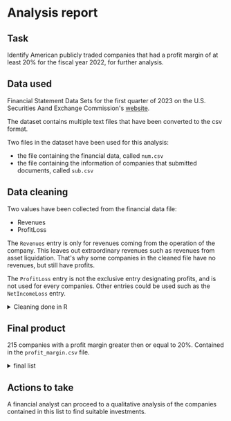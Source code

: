 # Analysis report
## Task

Identify American publicly traded companies that had a profit margin of at least 20% for the fiscal year 2022, for further analysis.

## Data used

Financial Statement Data Sets for the first quarter of 2023 on the U.S. Securities Aand Exchange Commission's [website](https://www.sec.gov/dera/data/financial-statement-data-sets).

The dataset contains multiple text files that have been converted to the csv format. 

Two files in the dataset have been used for this analysis:
- the file containing the financial data, called ```num.csv```
- the file containing the information of companies that submitted documents, called ```sub.csv```

## Data cleaning

Two values have been collected from the financial data file:
- Revenues
- ProfitLoss

The ```Revenues``` entry is only for revenues coming from the operation of the company. This leaves out extraordinary revenues such as revenues from asset liquidation. That's why some companies in the cleaned file have no revenues, but still have profits.

The ```ProfitLoss``` entry is not the exclusive entry designating profits, and is not used for every companies. Other entries could be used such as the ```NetIncomeLoss``` entry.

<details>
  <summary>Cleaning done in R</summary>

```r
library(tidyr)

# Import of the file containing all numeric values in submitted documents to the SEC.
raw_data = read.csv('num.csv',sep = ',')

# Cleaning data
# Only keeping the Revenues and ProfitLoss values to calculate the profit margin.
raw_data <- subset(raw_data, tag %in% c("Revenues", "ProfitLoss"))

# Remove entries where coregistrants are mentioned to only deal with consolidated data
raw_data <- subset(raw_data, coreg == "")

# We only keep entries related to an annual report
raw_data <- subset(raw_data, qtrs == 4)

# We only keep information for the end of year 2022
raw_data <- subset(raw_data, ddate == "20221231")

# Rotate table so that Revenues and ProfitLoss for each entries are now columns 
rotated_data <- pivot_wider(raw_data, names_from = tag, values_from = value)

# We only keep entries for which Revenes and Profitloss are above 0.
# The company has to make money to be worth looking at
rotated_data <- subset(rotated_data, ProfitLoss >= 0)
rotated_data <- subset(rotated_data, Revenues >= 0)

# We remove columns that are not relevant for the analysis
rotated_data <- subset(rotated_data, select = -c(version, coreg, ddate, qtrs, uom, footnote))

# We convert Revenues and ProfitLoss values from strings to numeric values to be able
# to calculate the profit margin for each company.
rotated_data$ProfitLoss <- as.numeric(format(rotated_data$ProfitLoss))
rotated_data$Revenues <- as.numeric(format(rotated_data$Revenues))

# We create a profit_margin column based on the ProfitLoss and Revenues column
# We take the answer in percentage
rotated_data$profit_margin <- round((rotated_data$ProfitLoss / rotated_data$Revenues) * 100, 2)

# we only keep companies that had a profit margin of at least 20%
rotated_data <- subset(rotated_data, profit_margin >= 20)

# We import the csv file mapping the "adsh" value, which is the id value, to the company name
sub_df = read.csv('sub.csv',sep = ";")

# We will only need the entries for the id values that are contained in the "rotated_df"
unique_adsh <- unique(rotated_data$adsh)

# We filter out the entries where the adsh number is not in the unique_adsh list
sub_df <- sub_df[sub_df$adsh %in% unique_adsh, ]

# We only keep the adsh and name value in the dataframe. We are only interested in the name value
sub_df <- subset(sub_df, select = c(adsh, name))

# We merge the dataframe containing the financial data with the dataframe containing company names
# The merge is done on the adsh number
merged_dataframe <- merge(rotated_data, sub_df[, c("adsh", "name")], by = "adsh", all.x = TRUE)

# We order the merged dataframe on the profit margin value, in decreasing order
merged_dataframe <- merged_dataframe[order(merged_dataframe$profit_margin, decreasing = TRUE), ]

# we reorder the columns of the dataframe to have the name next to the adsh value
desired_order <- c("adsh", "name", "ProfitLoss", "Revenues", "profit_margin")

merged_dataframe <- merged_dataframe[, desired_order]

# We write the merged dataframe to a csv file
write.csv(merged_dataframe, file = "profit_margin.csv", row.names = FALSE, sep = ";")
```
</details>
  
## Final product
  
215 companies with a profit margin greater then or equal to 20%. Contained in the ```profit_margin.csv``` file.

<details>
  <summary>final list</summary>
  
| adsh | name | ProfitLoss | Revenues | profit_margin |
| -------- | -------- | -------- | -------- | -------- |
| 0000030625-23-000077 | FLOWSERVE CORP | 198015000 | 0 | Inf |
| 0001104659-23-039369 | ACROPOLIS INFRASTRUCTURE ACQUISITION CORP. | 205069 | 0 | Inf |
| 0001477932-23-001946 | LIGHTBRIDGE CORP | 7497857 | 0 | Inf |
| 0001640334-23-000487 | GLACIER WORLDWIDE, INC. | 118770 | 0 | Inf |
| 0001683168-23-001275 | U. S. PREMIUM BEEF, LLC | 169359000 | 0 | Inf |
| 0001477932-23-002029 | CROWN EQUITY HOLDINGS, INC. | 739975 | 2935 | 25212.1 |
| 0001477932-23-001554 | CAMBER ENERGY, INC. | 107741965 | 597255 | 18039.52 |
| 0001640334-23-000526 | GENERAL ENTERPRISE VENTURES, INC. | 2907828 | 62732 | 4635.32 |
| 0001477932-23-001788 | UNITED HEALTH PRODUCTS, INC. | 1687501 | 37500 | 4500 |
| 0001903596-23-000201 | APPTECH PAYMENTS CORP. | 16281 | 450 | 3618 |
| 0001477932-23-002039 | BIOCORRX INC. | 4376832 | 213841 | 2046.77 |
| 0000733590-23-000003 | TRANSCONTINENTAL REALTY INVESTORS INC | 469004000 | 36660000 | 1279.33 |
| 0001102238-23-000004 | AMERICAN REALTY INVESTORS INC | 475317000 | 37544000 | 1266.03 |
| 0001558370-23-003952 | SENSEONICS HOLDINGS, INC. | 142119000 | 16389000 | 867.16 |
| 0001903596-23-000255 | CAPSTONE COMPANIES, INC. | 2700000 | 346474 | 779.28 |
| 0000894245-23-000032 | AEI INCOME & GROWTH FUND 26 LLC | 2113645 | 304429 | 694.3 |
| 0001660734-23-000033 | TRITON INTERNATIONAL LTD | 746922000 | 147874000 | 505.11 |
| 0001213900-23-025519 | MEGA MATRIX CORP. | 9300000 | 1927400 | 482.52 |
| 0001558370-23-004109 | TERRITORIAL BANCORP INC. | 16156000 | 3420000 | 472.4 |
| 0001558370-23-001675 | ISTAR INC. | 600414000 | 158051000 | 379.89 |
| 0000885508-23-000017 | STRATUS PROPERTIES INC | 89743000 | 37498000 | 239.33 |
| 0001477932-23-002073 | METATERRA CORP. | 37732 | 16705 | 225.87 |
| 0001477932-23-002106 | ICONIC BRANDS, INC. | 30806447 | 14745261 | 208.92 |
| 0000894245-23-000030 | AEI INCOME & GROWTH FUND XXI LTD PARTNERSHIP | 1531185 | 807075 | 189.72 |
| 0001140361-23-014864 | TRILOGY INTERNATIONAL PARTNERS INC. | 437039000 | 238517000 | 183.23 |
| 0001654954-23-003260 | AMERICAN BIO MEDICA CORP | 1410000 | 913000 | 154.44 |
| 0001213900-23-017628 | MARIS TECH LTD. | 3688346 | 2504896 | 147.25 |
| 0001477932-23-002112 | FLORA GROWTH CORP. | 52629000 | 37171000 | 141.59 |
| 0000894245-23-000034 | AEI INCOME & GROWTH FUND XXII LTD PARTNERSHIP | 598495 | 434359 | 137.79 |
| 0001498233-23-000018 | CEPTON, INC. | 9380000 | 7426000 | 126.31 |
| 0000950170-23-005259 | APARTMENT INCOME REIT CORP. | 970050000 | 773723000 | 125.37 |
| 0001193125-23-056045 | UNITED BANKSHARES INC/WV | 379627000 | 311957000 | 121.69 |
| 0001477932-23-001657 | EDIBLE GARDEN AG INC | 12453000 | 11552000 | 107.8 |
| 0001477932-23-001887 | EDIBLE GARDEN AG INC | 12453000 | 11552000 | 107.8 |
| 0001637757-23-000004 | CLEARWAY ENERGY LLC | 1.282e+09 | 1.19e+09 | 107.73 |
| 0001393311-23-000012 | PUBLIC STORAGE | 4366274000 | 4182163000 | 104.4 |
| 0000874501-23-000040 | AMBAC FINANCIAL GROUP INC | 5.22e+08 | 5.05e+08 | 103.37 |
| 0000950170-23-005603 | VERRA MOBILITY CORP | 92475000 | 94318000 | 98.05 |
| 0001654954-23-002860 | CREXENDO, INC. | 35413000 | 37554000 | 94.3 |
| 0001410578-23-000179 | UNITED STATES NATURAL GAS FUND, LP | 75029489 | 80016838 | 93.77 |
| 0001603145-23-000005 | NEXTERA ENERGY PARTNERS, LP | 1.121e+09 | 1.211e+09 | 92.57 |
| 0001410578-23-000193 | UNITED STATES 12 MONTH NATURAL GAS FUND, LP | 3632266 | 3951786 | 91.91 |
| 0001567683-23-000011 | CLEARWAY ENERGY, INC. | 1.06e+09 | 1.19e+09 | 89.08 |
| 0001039828-23-000032 | AMERICAN EQUITY INVESTMENT LIFE HOLDING CO | 1221302000 | 1415501000 | 86.28 |
| 0001214659-23-004059 | NEW CONCEPT ENERGY, INC. | 181000 | 212000 | 85.38 |
| 0000950170-23-003950 | GREYSTONE HOUSING IMPACT INVESTORS LP | 65562166 | 81073577 | 80.87 |
| 0001602065-23-000007 | VIPER ENERGY PARTNERS LP | 655004000 | 866467000 | 75.59 |
| 0001558370-23-001074 | ALPINE INCOME PROPERTY TRUST, INC. | 33955000 | 45203000 | 75.12 |
| 0001628280-23-005726 | STARWOOD PROPERTY TRUST, INC. | 1059061000 | 1464716000 | 72.3 |
| 0001628280-23-004630 | BLACK STONE MINERALS, L.P. | 476480000 | 663604000 | 71.8 |
| 0000014846-23-000005 | BRT APARTMENTS CORP. | 50099000 | 70527000 | 71.04 |
| 0000921825-23-000011 | FIRST INDUSTRIAL REALTY TRUST INC | 381612000 | 539929000 | 70.68 |
| 0000912752-23-000010 | SINCLAIR BROADCAST GROUP INC | 2.701e+09 | 3.928e+09 | 68.76 |
| 0000950170-23-011406 | REDWOOD MORTGAGE INVESTORS IX | 4058000 | 6086000 | 66.68 |
| 0001654954-23-004101 | RECRUITER.COM GROUP, INC. | 16474688 | 25372274 | 64.93 |
| 0000894245-23-000031 | AEI INCOME & GROWTH FUND 25 LLC | 866110 | 1355069 | 63.92 |
| 0001698990-23-000010 | MAGNOLIA OIL & GAS CORP | 1050249000 | 1694493000 | 61.98 |
| 0000776867-23-000004 | WHITE MOUNTAINS INSURANCE GROUP LTD | 712400000 | 1157900000 | 61.53 |
| 0001564590-23-001902 | PROLOGIS, INC. | 3555398000 | 5973692000 | 59.52 |
| 0000803649-23-000030 | EQUITY COMMONWEALTH | 37357000 | 63140000 | 59.17 |
| 0000950170-23-005575 | MEDICAL PROPERTIES TRUST INC | 903819000 | 1542851000 | 58.58 |
| 0001558370-23-001423 | LTC PROPERTIES INC | 100584000 | 175153000 | 57.43 |
| 0001104659-23-030602 | DANAOS CORP | 559210000 | 993344000 | 56.3 |
| 0001411494-23-000010 | APOLLO ASSET MANAGEMENT, INC. | 1994320000 | 3551356000 | 56.16 |
| 0001558370-23-002394 | INNOVATIVE INDUSTRIAL PROPERTIES INC | 154386000 | 276359000 | 55.86 |
| 0000950170-23-004172 | GETTY REALTY CORP /MD/ | 90043000 | 165588000 | 54.38 |
| 0001575965-23-000007 | GAMING & LEISURE PROPERTIES, INC. | 703285000 | 1311685000 | 53.62 |
| 0001156375-23-000020 | CME GROUP INC. | 2.691e+09 | 5019400000 | 53.61 |
| 0001558370-23-001306 | SAFEHOLD INC. | 144684000 | 270313000 | 53.52 |
| 0001558370-23-001907 | KIMBELL ROYALTY PARTNERS, LP | 130794286 | 248059185 | 52.73 |
| 0000888491-23-000006 | OMEGA HEALTHCARE INVESTORS INC | 438841000 | 878244000 | 49.97 |
| 0001854964-23-000007 | NEWLAKE CAPITAL PARTNERS, INC. | 22356000 | 44794000 | 49.91 |
| 0000950170-23-006714 | SITIO ROYALTIES CORP. | 184131000 | 369612000 | 49.82 |
| 0000832480-23-000013 | UTG INC | 34364346 | 69708835 | 49.3 |
| 0000950170-23-004459 | HESS MIDSTREAM LP | 620600000 | 1275200000 | 48.67 |
| 0000950170-23-004699 | APARTMENT INVESTMENT & MANAGEMENT CO | 92158000 | 190344000 | 48.42 |
| 0001628280-23-005628 | EXTRA SPACE STORAGE INC. | 921156000 | 1924170000 | 47.87 |
| 0001193125-23-079137 | NAVIOS MARITIME PARTNERS L.P. | 579247000 | 1210528000 | 47.85 |
| 0001213900-23-020144 | METEN HOLDING GROUP LTD. | 38878000 | 81599000 | 47.65 |
| 0001213900-23-020144 | METEN HOLDING GROUP LTD. | 5637000 | 11831000 | 47.65 |
| 0001539838-23-000022 | DIAMONDBACK ENERGY, INC. | 4.562e+09 | 9.643e+09 | 47.31 |
| 0001014473-23-000005 | VERISIGN INC/CA | 673800000 | 1424900000 | 47.29 |
| 0001728951-23-000021 | ESSENTIAL PROPERTIES REALTY TRUST, INC. | 134742000 | 286506000 | 47.03 |
| 0001558370-23-001840 | SIMON PROPERTY GROUP INC /DE/ | 2452385000 | 5291447000 | 46.35 |
| 0001558370-23-002247 | INTERNATIONAL SEAWAYS, INC. | 387891000 | 864665000 | 44.86 |
| 0001141391-23-000020 | MASTERCARD INC | 9.93e+09 | 2.2237e+10 | 44.66 |
| 0001650132-23-000038 | FOUR CORNERS PROPERTY TRUST, INC. | 97908000 | 223194000 | 43.87 |
| 0000915912-23-000004 | AVALONBAY COMMUNITIES INC | 1136438000 | 2593446000 | 43.82 |
| 0001705696-23-000035 | VICI PROPERTIES INC. | 1136267000 | 2600697000 | 43.69 |
| 0000950170-23-002248 | NATIONAL RETAIL PROPERTIES, INC. | 334621000 | 773053000 | 43.29 |
| 0000950170-23-003794 | CONTINENTAL RESOURCES, INC | 4046120000 | 9473708000 | 42.71 |
| 0001558370-23-001930 | ENERPLUS CORP | 914302000 | 2155688000 | 42.41 |
| 0001520006-23-000056 | MATADOR RESOURCES CO | 1286317000 | 3058025000 | 42.06 |
| 0000895126-23-000022 | CHESAPEAKE ENERGY CORP | 4.936e+09 | 1.1743e+10 | 42.03 |
| 0001283140-23-000017 | HOLLY ENERGY PARTNERS LP | 229905000 | 547480000 | 41.99 |
| 0001842022-23-000006 | DT MIDSTREAM, INC. | 3.82e+08 | 9.2e+08 | 41.52 |
| 0001063344-23-000018 | HERSHA HOSPITALITY TRUST | 166060000 | 405874000 | 40.91 |
| 0000077159-23-000003 | RANGER OIL CORP | 464518000 | 1145189000 | 40.56 |
| 0001025378-23-000035 | W. P. CAREY INC. | 598482000 | 1479086000 | 40.46 |
| 0001410578-23-000507 | SACHEM CAPITAL CORP. | 20908651 | 52276025 | 40 |
| 0000950170-23-003160 | REGENCY CENTERS CORP | 488035000 | 1224022000 | 39.87 |
| 0001822993-23-000009 | JACKSON FINANCIAL INC. | 5.74e+09 | 1.4551e+10 | 39.45 |
| 0000842183-23-000015 | RPT REALTY | 85657000 | 217656000 | 39.35 |
| 0001783398-23-000008 | UWM HOLDINGS CORP | 931858000 | 2372626000 | 39.28 |
| 0001553350-23-000229 | NOCOPI TECHNOLOGIES INC/MD/ | 1813100 | 4627200 | 39.18 |
| 0000950170-23-003074 | CLAROS MORTGAGE TRUST, INC. | 112155000 | 287201000 | 39.05 |
| 0001423902-23-000023 | WESTERN MIDSTREAM PARTNERS, LP | 1251456000 | 3251721000 | 38.49 |
| 0000915913-23-000039 | ALBEMARLE CORP | 2815131000 | 7320104000 | 38.46 |
| 0000049600-23-000021 | EASTGROUP PROPERTIES INC | 186274000 | 487025000 | 38.25 |
| 0001185185-23-000299 | TAITRON COMPONENTS INC | 3208000 | 8423000 | 38.09 |
| 0000933136-23-000009 | MR. COOPER GROUP INC. | 9.23e+08 | 2.464e+09 | 37.46 |
| 0000034903-23-000020 | FEDERAL REALTY INVESTMENT TRUST | 395661000 | 1074378000 | 36.83 |
| 0001444838-23-000006 | LXP INDUSTRIAL TRUST | 116243000 | 321245000 | 36.19 |
| 0000950170-23-007971 | ITEOS THERAPEUTICS, INC. | 96652000 | 267630000 | 36.11 |
| 0001558370-23-004357 | STORE CAPITAL LLC | 327901000 | 910172000 | 36.03 |
| 0001558370-23-001274 | AGREE REALTY CORP | 153035000 | 429814000 | 35.6 |
| 0001178913-23-000552 | INMODE LTD. | 161520000 | 454271000 | 35.56 |
| 0000950170-23-011418 | REDWOOD MORTGAGE INVESTORS VIII | 1657000 | 4668000 | 35.5 |
| 0001558370-23-001377 | ANTERO MIDSTREAM CORP | 326242000 | 919985000 | 35.46 |
| 0000950170-23-004415 | LIFE STORAGE, INC. | 366462000 | 1038166000 | 35.3 |
| 0001324404-23-000006 | CF INDUSTRIES HOLDINGS, INC. | 3.937e+09 | 1.1186e+10 | 35.2 |
| 0001193125-23-048733 | BLACKSTONE INC. | 2988909000 | 8517673000 | 35.09 |
| 0001558370-23-002011 | RLI CORP | 583411000 | 1697992000 | 34.36 |
| 0001552000-23-000008 | MPLX LP | 3.978e+09 | 1.1613e+10 | 34.25 |
| 0000950170-23-009715 | GTJ REIT, INC. | 21992000 | 65534000 | 33.56 |
| 0001558370-23-002048 | FIRST HAWAIIAN, INC. | 265685000 | 793074000 | 33.5 |
| 0001193125-23-080667 | NAVIOS MARITIME HOLDINGS INC. | 85269000 | 255397000 | 33.39 |
| 0001300514-23-000021 | LAS VEGAS SANDS CORP | 1.357e+09 | 4.11e+09 | 33.02 |
| 0001656423-23-000013 | BOSTON PROPERTIES INC | 1020584000 | 3108581000 | 32.83 |
| 0001552781-23-000219 | SWK HOLDINGS CORP | 13491000 | 41484000 | 32.52 |
| 0000950170-23-002778 | MID AMERICA APARTMENT COMMUNITIES INC. | 654776000 | 2019866000 | 32.42 |
| 0001126975-23-000064 | MAGELLAN MIDSTREAM PARTNERS, L.P. | 1036400000 | 3200400000 | 32.38 |
| 0001038357-23-000039 | PIONEER NATURAL RESOURCES CO | 7.845e+09 | 2.4294e+10 | 32.29 |
| 0000950170-23-005118 | VIR BIOTECHNOLOGY, INC. | 515837000 | 1615797000 | 31.92 |
| 0001410578-23-000263 | HUDSON TECHNOLOGIES INC /NY | 103801000 | 325225000 | 31.92 |
| 0001498547-23-000013 | CIM REAL ESTATE FINANCE TRUST, INC. | 143866000 | 452146000 | 31.82 |
| 0000950170-23-004115 | BROADSTONE NET LEASE, INC. | 129475000 | 407513000 | 31.77 |
| 0001889539-23-000003 | COREBRIDGE FINANCIAL, INC. | 8.469e+09 | 2.6679e+10 | 31.74 |
| 0000950170-23-002852 | DEVON ENERGY CORP/DE | 6.037e+09 | 1.9169e+10 | 31.49 |
| 0000078003-23-000024 | PFIZER INC | 3.1407e+10 | 1.0033e+11 | 31.3 |
| 0001558370-23-004566 | ARDMORE SHIPPING CORP | 138454000 | 445741000 | 31.06 |
| 0000950170-23-007575 | PEAPACK GLADSTONE FINANCIAL CORP | 74246000 | 242497000 | 30.62 |
| 0001564590-23-002204 | PACCAR FINANCIAL CORP | 196800000 | 642900000 | 30.61 |
| 0000950170-23-003924 | SITE CENTERS CORP. | 168792000 | 552353000 | 30.56 |
| 0001558370-23-001781 | GENCO SHIPPING & TRADING LTD | 159364000 | 536934000 | 29.68 |
| 0000054480-23-000003 | KANSAS CITY SOUTHERN | 983800000 | 3370400000 | 29.19 |
| 0001564590-23-002595 | OVINTIV INC. | 3.637e+09 | 1.2464e+10 | 29.18 |
| 0000875045-23-000009 | BIOGEN INC. | 2961600000 | 10173400000 | 29.11 |
| 0001558370-23-002252 | BLACK KNIGHT, INC. | 4.5e+08 | 1551900000 | 29 |
| 0001298675-23-000009 | CUBESMART | 292472000 | 1009624000 | 28.97 |
| 0000717423-23-000015 | MURPHY OIL CORP | 1138719000 | 3932662000 | 28.96 |
| 0000713676-23-000020 | PNC FINANCIAL SERVICES GROUP, INC. | 6.113e+09 | 2.112e+10 | 28.94 |
| 0001527166-23-000014 | CARLYLE GROUP INC. | 1284700000 | 4438700000 | 28.94 |
| 0001558370-23-001378 | ANTERO RESOURCES CORP | 2025972000 | 7138436000 | 28.38 |
| 0001628280-23-004259 | LOUISIANA-PACIFIC CORP | 1.083e+09 | 3.854e+09 | 28.1 |
| 0001571283-23-000006 | REXFORD INDUSTRIAL REALTY, INC. | 177157000 | 631204000 | 28.07 |
| 0001558370-23-002793 | REPUBLIC BANCORP INC /KY/ | 91106000 | 326501000 | 27.9 |
| 0001558370-23-001760 | ST JOE CO | 70228000 | 252321000 | 27.83 |
| 0001104659-23-022860 | PRINCIPAL FINANCIAL GROUP INC | 4852200000 | 17491600000 | 27.74 |
| 0001479094-23-000005 | STAG INDUSTRIAL, INC. | 182234000 | 657345000 | 27.72 |
| 0001558370-23-002393 | CNH INDUSTRIAL CAPITAL LLC | 219122000 | 791835000 | 27.67 |
| 0001213900-23-020226 | GENIE ENERGY LTD. | 86931000 | 315539000 | 27.55 |
| 0001654954-23-003968 | IDAHO STRATEGIC RESOURCES, INC. | 2631092 | 9580189 | 27.46 |
| 0000920522-23-000005 | ESSEX PROPERTY TRUST, INC. | 432985000 | 1606814000 | 26.95 |
| 0001045450-23-000033 | EPR PROPERTIES | 176229000 | 658031000 | 26.78 |
| 0000907254-23-000009 | SAUL CENTERS, INC. | 65392000 | 245860000 | 26.6 |
| 0001064728-23-000013 | PEABODY ENERGY CORP | 1319100000 | 4981900000 | 26.48 |
| 0001558370-23-003920 | LEGACY HOUSING CORP | 67773000 | 257015000 | 26.37 |
| 0000091576-23-000026 | KEYCORP /NEW/ | 1.917e+09 | 7.272e+09 | 26.36 |
| 0001555280-23-000074 | ZOETIS INC. | 2.111e+09 | 8.08e+09 | 26.13 |
| 0000726728-23-000044 | REALTY INCOME CORP | 872416000 | 3343681000 | 26.09 |
| 0001042776-23-000063 | PIEDMONT OFFICE REALTY TRUST, INC. | 146830000 | 563766000 | 26.04 |
| 0001628280-23-005257 | PACWEST BANCORP | 423613000 | 1631316000 | 25.97 |
| 0000759944-23-000029 | CITIZENS FINANCIAL GROUP INC/RI | 2.073e+09 | 8.021e+09 | 25.84 |
| 0001437749-23-005812 | WHITESTONE REIT | 35800000 | 139421000 | 25.68 |
| 0001437749-23-008641 | HG HOLDINGS, INC. | 3659000 | 14482000 | 25.27 |
| 0001628280-23-002794 | HEALTHPEAK PROPERTIES, INC. | 516424000 | 2061178000 | 25.05 |
| 0001517302-23-000016 | ARTISAN PARTNERS ASSET MANAGEMENT INC. | 248385000 | 993285000 | 25.01 |
| 0001437749-23-008767 | RESERVE PETROLEUM CO | 3973120 | 16170884 | 24.57 |
| 0000020212-23-000059 | CHURCHILL DOWNS INC | 439400000 | 1809800000 | 24.28 |
| 0000860546-23-000010 | CORPORATE OFFICE PROPERTIES TRUST | 178822000 | 739030000 | 24.2 |
| 0001748824-23-000010 | BRIGHTSPHERE INVESTMENT GROUP INC. | 100600000 | 417200000 | 24.11 |
| 0000913341-23-000012 | C & F FINANCIAL CORP | 29369000 | 121946000 | 24.08 |
| 0001104659-23-028003 | IRADIMED CORP | 12828487 | 53303145 | 24.07 |
| 0001051470-23-000041 | CROWN CASTLE INC. | 1.675e+09 | 6.986e+09 | 23.98 |
| 0001163165-23-000006 | CONOCOPHILLIPS | 1.868e+10 | 7.8494e+10 | 23.8 |
| 0000033213-23-000008 | EQT CORP | 1780942000 | 7497689000 | 23.75 |
| 0001657853-23-000039 | HERTZ GLOBAL HOLDINGS, INC | 2.059e+09 | 8.685e+09 | 23.71 |
| 0001025996-23-000072 | KILROY REALTY CORP | 259493000 | 1096987000 | 23.66 |
| 0000877860-23-000015 | NATIONAL HEALTH INVESTORS INC | 65501000 | 278194000 | 23.55 |
| 0001653653-23-000004 | RED ROCK RESORTS, INC. | 390352000 | 1663786000 | 23.46 |
| 0000950170-23-004655 | UNIVERSAL HEALTH REALTY INCOME TRUST | 21102000 | 90625000 | 23.28 |
| 0000950170-23-005278 | TALOS ENERGY INC. | 381915000 | 1651980000 | 23.12 |
| 0001628280-23-005573 | WSFS FINANCIAL CORP | 222648000 | 963949000 | 23.1 |
| 0000723612-23-000015 | AVIS BUDGET GROUP, INC. | 2.756e+09 | 1.1994e+10 | 22.98 |
| 0001628280-23-005252 | NATIONAL STORAGE AFFILIATES TRUST | 183765000 | 801569000 | 22.93 |
| 0001618755-23-000010 | RESTAURANT BRANDS INTERNATIONAL LIMITED PARTNERSHIP | 1.482e+09 | 6.505e+09 | 22.78 |
| 0001618756-23-000013 | RESTAURANT BRANDS INTERNATIONAL INC. | 1.482e+09 | 6.505e+09 | 22.78 |
| 0001193125-23-044711 | TERADYNE, INC | 715501000 | 3155045000 | 22.68 |
| 0000950170-23-006082 | XPONENTIAL FITNESS, INC. | 2875000 | 12823000 | 22.42 |
| 0000021344-23-000011 | COCA COLA CO | 9.571e+09 | 4.3004e+10 | 22.26 |
| 0001710366-23-000005 | CONSOL ENERGY INC. | 466979000 | 2101937000 | 22.22 |
| 0001307748-23-000031 | INVENTRUST PROPERTIES CORP. | 52233000 | 236707000 | 22.07 |
| 0001569187-23-000010 | ARMADA HOFFLER PROPERTIES, INC. | 99953000 | 454153000 | 22.01 |
| 0000025232-23-000003 | COUSINS PROPERTIES INC | 167445000 | 762290000 | 21.97 |
| 0001562762-23-000044 | CORONADO GLOBAL RESOURCES INC. | 771703000 | 3571542000 | 21.61 |
| 0001038509-23-000006 | PRUCO LIFE INSURANCE OF NEW JERSEY | 51279000 | 238452000 | 21.5 |
| 0001628280-23-005059 | HESS CORP | 2.447e+09 | 1.157e+10 | 21.15 |
| 0001604665-23-000009 | WESTLAKE CHEMICAL PARTNERS LP | 334829000 | 1593147000 | 21.02 |
| 0001574540-23-000026 | PHYSICIANS REALTY TRUST | 110036000 | 526635000 | 20.89 |
| 0001556593-23-000012 | RITHM CAPITAL CORP. | 983285000 | 4726927000 | 20.8 |
| 0000895417-23-000008 | EQUITY LIFESTYLE PROPERTIES INC | 298825000 | 1447080000 | 20.65 |
| 0001551152-23-000011 | ABBVIE INC. | 1.1845e+10 | 5.8054e+10 | 20.4 |
| 0000950170-23-004146 | WESTERN UNION CO | 910600000 | 4475500000 | 20.35 |
| 0001327607-23-000023 | FIRST WESTERN FINANCIAL INC | 21698000 | 107934000 | 20.1 |
  
</details>
  
## Actions to take
  
A financial analyst can proceed to a qualitative analysis of the companies contained in this list to find suitable investments.
